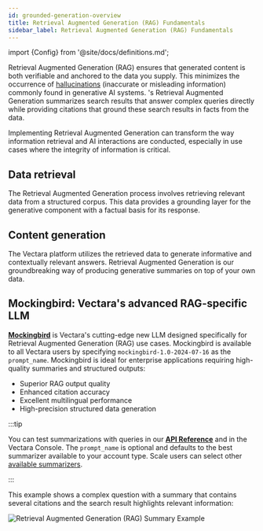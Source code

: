 ```yaml
---
id: grounded-generation-overview
title: Retrieval Augmented Generation (RAG) Fundamentals
sidebar_label: Retrieval Augmented Generation (RAG) Fundamentals
---
```


import {Config} from '@site/docs/definitions.md';

Retrieval Augmented Generation (RAG) ensures that generated content is both
verifiable and anchored to the data you supply. This minimizes the occurrence
of [hallucinations](https://vectara.com/avoiding-hallucinations-in-llm-powered-applications/) (inaccurate or
misleading information) commonly found in generative AI systems. <Config v="names.product"/>'s
Retrieval Augmented Generation summarizes search results that answer complex
queries directly while providing citations that ground these search results in
facts from the data.

Implementing Retrieval Augmented Generation can transform the way information
retrieval and AI interactions are conducted, especially in use cases where the
integrity of information is critical.

## Data retrieval

The Retrieval Augmented Generation process involves retrieving relevant data
from a structured corpus. This data provides a grounding layer for the
generative component with a factual basis for its response.

## Content generation

The Vectara platform utilizes the retrieved data to generate informative and
contextually relevant answers. Retrieval Augmented Generation is our
groundbreaking way of producing generative summaries on top of your own data.

## Mockingbird: Vectara's advanced RAG-specific LLM​

[**Mockingbird**](/docs/learn/mockingbird-llm) is Vectara's cutting-edge new LLM designed specifically for 
Retrieval Augmented Generation (RAG) use cases. Mockingbird is available to 
all Vectara users by specifying `mockingbird-1.0-2024-07-16` as the `prompt_name`. 
Mockingbird is ideal for enterprise applications requiring high-quality 
summaries and structured outputs:

- Superior RAG output quality
- Enhanced citation accuracy
- Excellent multilingual performance
- High-precision structured data generation

:::tip

You can test summarizations with queries in our [**API Reference**](/docs/rest-api/query) and
in the Vectara Console. The `prompt_name` is optional and defaults to
the best summarizer available to your account type. Scale users can
select other [available summarizers](/docs/learn/grounded-generation/select-a-summarizer).

:::

This example shows a complex question with a summary that contains several
citations and the search result highlights relevant information:

![Retrieval Augmented Generation (RAG) Summary Example](/img/grounded_generation_summary_example.png)
